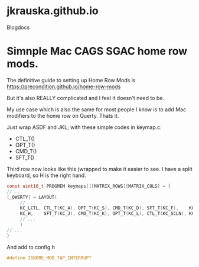 # jkrauska.github.io
Blogdocs


# Simnple Mac CAGS SGAC home row mods.

The definitive guide to setting up Home Row Mods is https://precondition.github.io/home-row-mods

But it's also REALLY complicated and I feel it doesn't need to be.

My use case which is also the same for most people I know is to add Mac modifiers to the home row on Querty.
Thats it.


Just wrap ASDF and JKL; with these simple codes in keymap.c:
 - CTL_T()
 - OPT_T()
 - CMD_T()
 - SFT_T()

Third row now looks like this (wrapped to make it easier to see.
I have a split keyboard, so H is the right hand.

```C
const uint16_t PROGMEM keymaps[][MATRIX_ROWS][MATRIX_COLS] = {
// ...
[_QWERTY] = LAYOUT(
     // ...
     KC_LCTL, CTL_T(KC_A), OPT_T(KC_S), CMD_T(KC_D), SFT_T(KC_F),    KC_G, 
     KC_H,    SFT_T(KC_J), CMD_T(KC_K), OPT_T(KC_L), CTL_T(KC_SCLN), KC_QUOT,
     // ...
     )
// ...
}
```

And add to config.h
```C
#define IGNORE_MOD_TAP_INTERRUPT
```
